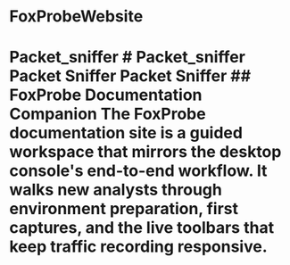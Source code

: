 # FoxProbeWebsite
 # Packet_sniffer # Packet_sniffer Packet Sniffer Packet Sniffer   ## FoxProbe Documentation Companion The FoxProbe documentation site is a guided workspace that mirrors the desktop console's end-to-end workflow. It walks new analysts through environment preparation, first captures, and the live toolbars that keep traffic recording responsive.

